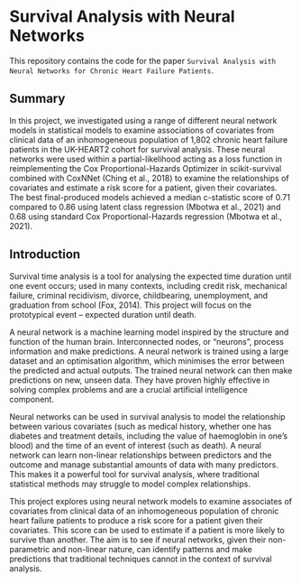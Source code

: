 # Survival Analysis with Neural Networks

This repository contains the code for the paper `Survival Analysis with Neural Networks for Chronic Heart Failure Patients`.

## Summary

In this project, we investigated using a range of different neural network models in statistical models to examine associations of covariates from clinical data of an inhomogeneous population of 1,802 chronic heart failure patients in the UK-HEART2 cohort for survival analysis. These neural networks were used within a partial-likelihood acting as a loss function in reimplementing the Cox Proportional-Hazards Optimizer in scikit-survival combined with CoxNNet (Ching et al., 2018) to examine the relationships of covariates and estimate a risk score for a patient, given their covariates. The best final-produced models achieved a median c-statistic score of 0.71 compared to 0.86 using latent class regression (Mbotwa et al., 2021) and 0.68 using standard Cox Proportional-Hazards regression (Mbotwa et al., 2021).

## Introduction

Survival time analysis is a tool for analysing the expected time duration until one event occurs; used in many contexts, including credit risk, mechanical failure, criminal recidivism, divorce, childbearing, unemployment, and graduation from school (Fox, 2014). This project will focus on the prototypical event – expected duration until death.

A neural network is a machine learning model inspired by the structure and function of the human brain. Interconnected nodes, or “neurons”, process information and make predictions. A neural network is trained using a large dataset and an optimisation algorithm, which minimises the error between the predicted and actual outputs. The trained neural network can then make predictions on new, unseen data. They have proven highly effective in solving complex problems and are a crucial artificial intelligence component.

Neural networks can be used in survival analysis to model the relationship between various covariates (such as medical history, whether one has diabetes and treatment details, including the value of haemoglobin in one’s blood) and the time of an event of interest (such as death). A neural network can learn non-linear relationships between predictors and the outcome and manage substantial amounts of data with many predictors. This makes it a powerful tool for survival analysis, where traditional statistical methods may struggle to model complex relationships.

This project explores using neural network models to examine associates of covariates from clinical data of an inhomogeneous population of chronic heart failure patients to produce a risk score for a patient given their covariates. This score can be used to estimate if a patient is more likely to survive than another. The aim is to see if neural networks, given their non-parametric and non-linear nature, can identify patterns and make predictions that traditional techniques cannot in the context of survival analysis.
